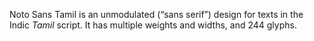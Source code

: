 Noto Sans Tamil is an unmodulated (“sans serif”) design for texts in the Indic _Tamil_ script. It has multiple weights and widths, and 244 glyphs.